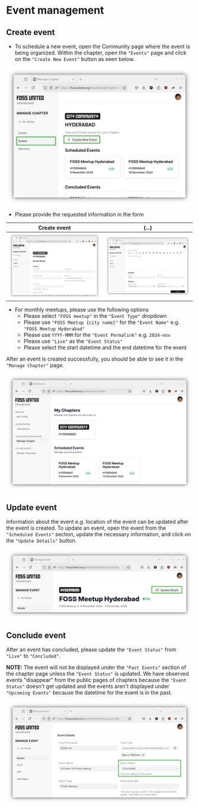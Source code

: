 # Event management

## Create event

- To schedule a new event, open the Community page where the event is being
  organized. Within the chapter, open the `"Events"` page and click on the
  `"Create New Event"` button as seen below.

![Create an event](./assets/create-event.png)

- Please provide the requested information in the form

| Create event                                      | (...)                                                |
| ------------------------------------------------- | ---------------------------------------------------- |
| ![Create event I](./assets/create-event-form.png) | ![Create event II](./assets/create-event-form-2.png) |

- For monthly meetups, please use the following options
  - Please select `"FOSS meetup"` in the `"Event Type"` dropdown
  - Please use `"FOSS Meetup {city name}"` for the `"Event Name"`
    e.g. `"FOSS Meetup Hyderabad"`
  - Please use `YYYY-MMM` for the `"Event Permalink"` e.g. `2024-nov`
  - Please use `"Live"` as the `"Event Status"`
  - Please select the start datetime and the end datetime for the event

After an event is created successfully, you should be able to see it in the
`"Manage Chapter"` page.

![scheduled events](./assets/scheduled-events.png)

## Update event

Information about the event e.g. location of the event can be updated after
the event is created. To update an event, open the event from the
`"Scheduled Events"` section, update the necessary information, and click on
the `"Update Details"` button.

![Update event details](./assets/update-event.png)

## Conclude event

After an event has concluded, please update the `"Event Status"` from `"Live"`
to `"Concluded"`.

**NOTE:** The event will not be displayed under the `"Past Events"` section of
the chapter page unless the `"Event Status"` is updated. We have observed
events "disappear" from the public pages of chapters because the
`"Event Status"` doesn't get updated and the events aren't displayed under
`"Upcoming Events"` because the datetime for the event is in the past.

![concluded event](./assets/concluded-event.png)

